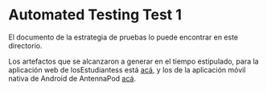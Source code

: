 # Automated Testing Test 1

El documento de la estrategia de pruebas lo puede encontrar en este directorio. 

Los artefactos que se alcanzaron a generar en el tiempo estipulado, para la aplicación web de losEstudiantess está [acá](https://github.com/jdguzmans/automated-testing-test-1/tree/master/losEstudiantes), y los de la aplicación móvil nativa de Android de AntennaPod [acá](https://github.com/jdguzmans/automated-testing-test-1/tree/master/antennapod/).